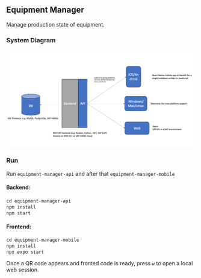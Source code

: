 ## Equipment Manager

Manage production state of equipment.

### System Diagram
![image info](./diagrams/system-diagram.png)

### Run
Run `equipment-manager-api` and after that `equipment-manager-mobile`

#### Backend:

    cd equipment-manager-api
    npm install
    npm start

#### Frontend:
    cd equipment-manager-mobile
    npm install
    npx expo start

Once a QR code appears and fronted code is ready, press `w` to open a local web session.